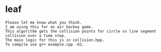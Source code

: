 # leaf
    Please let me know what you think.
    I am using this for an air hockey game.
    This algorithm gets the collision points for circle vs line segment collision over a time step.
    The main logic for this is in collision.hpp.
    To compile use g++ example.cpp -O2.
    
